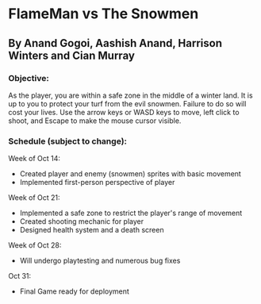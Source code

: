 # FlameMan vs The Snowmen
## By Anand Gogoi, Aashish Anand, Harrison Winters and Cian Murray

### Objective:
As the player, you are within a safe zone in the middle of a winter land. It is up to you to protect your turf from the evil snowmen. Failure to do so will cost your lives. Use the arrow keys or WASD keys to move, left click to shoot, and Escape to make the mouse cursor visible. 


### Schedule (subject to change):
Week of Oct 14:
- Created player and enemy (snowmen) sprites with basic movement
- Implemented first-person perspective of player

Week of Oct 21:
- Implemented a safe zone to restrict the player's range of movement
- Created shooting mechanic for player
- Designed health system and a death screen

Week of Oct 28:
- Will undergo playtesting and numerous bug fixes

Oct 31:
- Final Game ready for deployment
